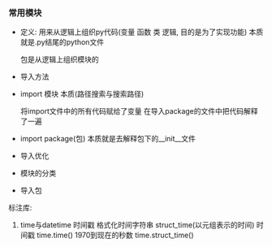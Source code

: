 ### 常用模块
* 定义: 用来从逻辑上组织py代码(变量 函数 类 逻辑, 目的是为了实现功能) 本质就是.py结尾的python文件

    包是从逻辑上组织模块的

* 导入方法

* import 模块 本质(路径搜索与搜索路径)

    将import文件中的所有代码赋给了变量
    在导入package的文件中把代码解释了一遍

* import package(包) 本质就是去解释包下的__init__文件

* 导入优化

* 模块的分类

* 导入包

标注库:
1. time与datetime
    时间戳 格式化时间字符串 struct_time(以元组表示的时间)
    时间戳 time.time() 1970到现在的秒数
    time.struct_time()

